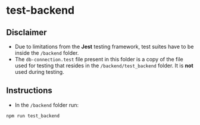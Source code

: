 # test-backend

## Disclaimer
- Due to limitations from the **Jest** testing framework, test suites have to be inside the `/backend` folder.
- The `db-connection.test` file present in this folder is a copy of the file used for testing that resides in the `/backend/test_backend` folder. It is **not** used during testing.

## Instructions
- In the `/backend` folder run:
```
npm run test_backend
```
